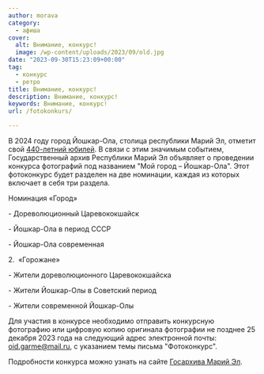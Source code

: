 ```yaml
---
author: morava
category:
  - афиша
cover:
  alt: Внимание, конкурс!
  image: /wp-content/uploads/2023/09/old.jpg
date: "2023-09-30T15:23:09+00:00"
tag:
  - конкурс
  - ретро
title: Внимание, конкурс!
description: Внимание, конкурс!
keywords: Внимание, конкурс!
url: /fotokonkurs/

---
```

В 2024 году город Йошкар-Ола, столица республики Марий Эл, отметит свой [440-летний юбилей](/den-goroda-joshkar-ola-2024/). В связи с этим значимым событием, Государственный архив Республики Марий Эл объявляет о проведении конкурса фотографий под названием "Мой город – Йошкар-Ола". Этот фотоконкурс будет разделен на две номинации, каждая из которых включает в себя три раздела.

Номинация «Город»

\- Дореволюционный Царевококшайск

\- Йошкар-Ола в период СССР

\- Йошкар-Ола современная

2.  «Горожане»

\- Жители дореволюционного Царевококшайска

\- Жители Йошкар-Олы в Советский период

\- Жители современной Йошкар-Олы

Для участия в конкурсе необходимо отправить конкурсную фотографию или цифровую копию оригинала фотографии не позднее 25 декабря 2023 года на следующий адрес электронной почты: [oid.garme@mail.ru](mailto:oid.garme@mail.ru), с указанием темы письма "Фотоконкурс".

Подробности конкурса можно узнать на сайте [Госархива Марий Эл](/gosarhiv/).
